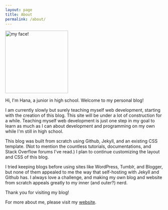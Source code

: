 ```yaml
---
layout: page
title: About
permalink: /about/
---
```


<img src="https://lh5.googleusercontent.com/-8NwCpLMnl5w/VUU7R9fUbsI/AAAAAAAALog/teLUrV1iPv8/w1006-h1184-no/2015-05-02.jpg" alt="my face!" style="width: 200px;"/>

Hi, I'm Hana, a junior in high school. Welcome to my personal blog!

I am currently slowly but surely teaching myself web development, starting with the creation of this blog. This site will be under a lot of construction for a while. Teaching myself web development is just one step in my goal to learn as much as I can about development and programming on my own while I'm still in high school.

This blog was built from scratch using Github, Jekyll, and an existing CSS template. (Not to mention the countless tutorials, documentations, and Stack Overflow forums I've read.) I plan to continue customizing the layout and CSS of this blog.

I tried keeping blogs before using sites like WordPress, Tumblr, and Blogger, but none of them appealed to me the way that self-hosting with Jekyll and Github has. I always love a challenge, and making my own blog and website from scratch appeals greatly to my inner (and outer?) nerd.

Thank you for visiting my blog!

For more about me, please visit my [website](http://hhuie.github.io).